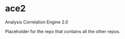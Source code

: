 # ace2
Analysis Correlation Engine 2.0

Placeholder for the repo that contains all the other repos.
